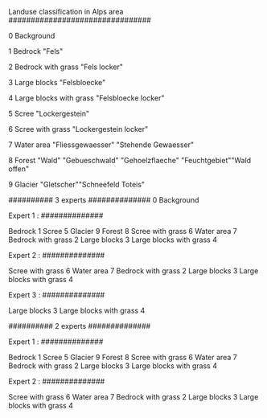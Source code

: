 Landuse classification in Alps area
################################

0 Background

1 Bedrock                   "Fels"

2 Bedrock with grass        "Fels locker" 

3 Large blocks              "Felsbloecke" 

4 Large blocks with grass   "Felsbloecke locker"

5 Scree                     "Lockergestein"

6 Scree with grass          "Lockergestein locker" 

7 Water area                "Fliessgewaesser" "Stehende Gewaesser" 

8 Forest                    "Wald" "Gebueschwald" "Gehoelzflaeche" "Feuchtgebiet""Wald offen" 

9 Glacier                   "Gletscher""Schneefeld Toteis" 

##########  3 experts ##############
0 Background 

Expert 1 :
##############

Bedrock 1
Scree 5
Glacier 9
Forest 8
Scree with grass 6
Water area 7
Bedrock with grass 2
Large blocks 3
Large blocks with grass 4

Expert 2 : 
##############

Scree with grass 6
Water area 7
Bedrock with grass 2
Large blocks 3
Large blocks with grass 4

Expert 3 : 
##############

Large blocks 3
Large blocks with grass 4

##########  2 experts ##############

Expert 1 :
##############

Bedrock 1
Scree 5
Glacier 9
Forest 8
Scree with grass 6
Water area 7
Bedrock with grass 2
Large blocks 3
Large blocks with grass 4

Expert 2 : 
##############

Scree with grass 6
Water area 7
Bedrock with grass 2
Large blocks 3
Large blocks with grass 4


